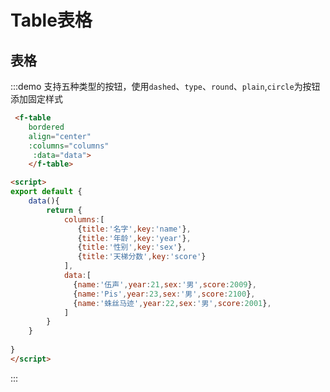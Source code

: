 # Table表格


## 表格
:::demo 支持五种类型的按钮，使用`dashed`、`type`、`round`、`plain`,`circle`为按钮添加固定样式
```html
 <f-table 
    bordered
    align="center"
    :columns="columns"
     :data="data">
    </f-table>

<script>
export default {
    data(){
        return {
            columns:[
               {title:'名字',key:'name'},
               {title:'年龄',key:'year'},
               {title:'性别',key:'sex'},
               {title:'天梯分数',key:'score'}
            ],
            data:[
              {name:'伍声',year:21,sex:'男',score:2009},
              {name:'Pis',year:23,sex:'男',score:2100},
              {name:'蛛丝马迹',year:22,sex:'男',score:2001},
            ]
        }
    }
 
}
</script>

```
:::
